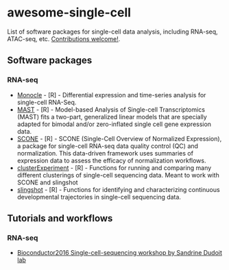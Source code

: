 # awesome-single-cell

List of software packages for single-cell data analysis, including RNA-seq, ATAC-seq, etc. [Contributions welcome!](https://github.com/seandavi/awesome-single-cell/blob/master/CONTRIBUTE.md).

## Software packages

### RNA-seq
- [Monocle](http://cole-trapnell-lab.github.io/monocle-release/) - [R] - Differential expression and time-series analysis for single-cell RNA-Seq.
- [MAST](https://github.com/RGLab/MAST) - [R] - Model-based Analysis of Single-cell Transcriptomics
(MAST) fits a two-part, generalized linear models that are specially adapted for bimodal and/or zero-inflated single cell gene expression data.
- [SCONE](https://github.com/YosefLab/scone) - [R] - SCONE (Single-Cell Overview of Normalized Expression), a package for single-cell RNA-seq data quality control (QC) and normalization. This data-driven framework uses summaries of expression data to assess the efficacy of normalization workflows.
- [clusterExperiment](https://github.com/epurdom/clusterExperiment) - [R] - Functions for running and comparing many different clusterings of single-cell sequencing data. Meant to work with SCONE and slingshot
- [slingshot](https://github.com/kstreet13/slingshot) - [R] - Functions for identifying and characterizing continuous developmental trajectories in single-cell sequencing data.

## Tutorials and workflows

### RNA-seq
 
- [Bioconductor2016 Single-cell-sequencing workshop by Sandrine Dudoit lab](https://github.com/drisso/bioc2016singlecell)
